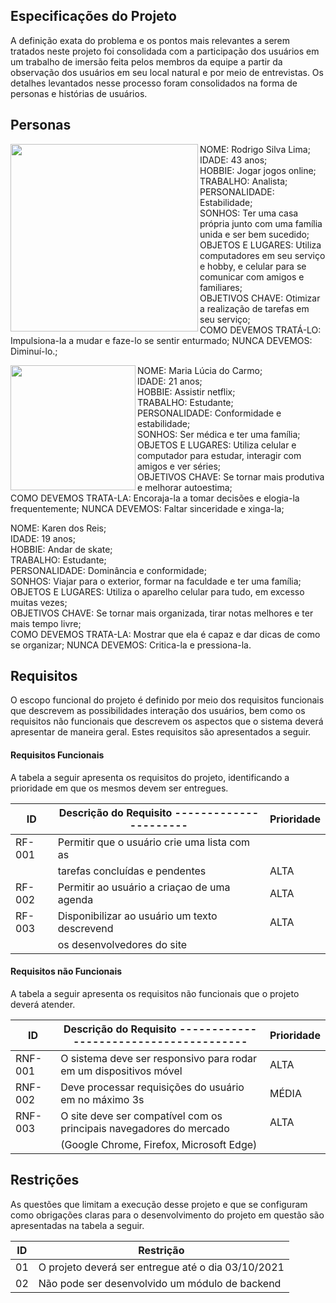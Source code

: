## Especificações do Projeto
A definição exata do problema e os pontos mais relevantes a serem tratados neste projeto foi consolidada com a participação dos usuários em um trabalho de imersão feita pelos membros da equipe a partir da observação dos usuários em seu local natural e por meio de entrevistas. Os detalhes levantados nesse processo foram consolidados na forma de personas e histórias de usuários.

## Personas 
<a href="url"><img src="https://user-images.githubusercontent.com/89615793/135789763-70af299d-3138-4086-a863-9b5e1bf2a7ef.jpg" align="left" height="300" width="300" ></a>


NOME: Rodrigo Silva Lima;               
IDADE: 43 anos;              
HOBBIE: Jogar jogos online;              
TRABALHO: Analista;            
PERSONALIDADE: Estabilidade;        
SONHOS: Ter uma casa própria junto com uma família unida e ser bem sucedido;               
OBJETOS E LUGARES: Utiliza computadores em seu serviço e hobby, e celular para se comunicar
                   com amigos e familiares;  
OBJETIVOS CHAVE: Otimizar a realização de tarefas em seu serviço;     
COMO DEVEMOS TRATÁ-LO: Impulsiona-la a mudar e faze-lo se sentir enturmado;
NUNCA DEVEMOS: Diminuí-lo.;


<a href="url"><img src="https://user-images.githubusercontent.com/89615793/135790155-247563be-4dc2-43a1-a60e-fb68503039c3.jpg" align="left" height="200" width="200" ></a>




NOME: Maria Lúcia do Carmo;               
IDADE: 21 anos;              
HOBBIE: Assistir netflix;              
TRABALHO: Estudante;             
PERSONALIDADE: Conformidade e estabilidade;        
SONHOS: Ser médica e ter uma família;               
OBJETOS E LUGARES: Utiliza celular e computador para estudar, interagir com amigos e ver séries;    
OBJETIVOS CHAVE: Se tornar mais produtiva e melhorar autoestima;     
COMO DEVEMOS TRATA-LA: Encoraja-la a tomar decisões e elogia-la frequentemente;
NUNCA DEVEMOS: Faltar sinceridade e xinga-la;  

NOME: Karen dos Reis;                 
IDADE: 19 anos;                
HOBBIE: Andar de skate;              
TRABALHO: Estudante;            
PERSONALIDADE: Dominância e conformidade;       
SONHOS: Viajar para o exterior, formar na faculdade e ter uma família;              
OBJETOS E LUGARES: Utiliza o aparelho celular para tudo, em excesso muitas vezes;   
OBJETIVOS CHAVE: Se tornar mais organizada, tirar notas melhores e ter mais tempo livre;   
COMO DEVEMOS TRATA-LA: Mostrar que ela é capaz e dar dicas de como se organizar;
NUNCA DEVEMOS: Critica-la e pressiona-la.


## Requisitos
O escopo funcional do projeto é definido por meio dos requisitos funcionais que descrevem as possibilidades interação dos usuários, bem como os requisitos não funcionais que descrevem os aspectos que o sistema deverá apresentar de maneira geral. Estes requisitos são apresentados a seguir.

#### Requisitos Funcionais
A tabela a seguir apresenta os requisitos do projeto, identificando a prioridade em que os mesmos devem ser entregues.

|ID    | Descrição do Requisito  ----------------------  | Prioridade |
|------|-----------------------------------------------  |----   |
|RF-001| Permitir que o usuário crie uma lista com as    |       |
|      | tarefas concluídas e pendentes                  | ALTA  | 
|RF-002| Permitir ao usuário a criaçao de uma agenda     | ALTA  |
|RF-003| Disponibilizar ao usuário um texto descrevend   | ALTA  |
|      | os desenvolvedores do site                      |       |
      

#### Requisitos não Funcionais
A tabela a seguir apresenta os requisitos não funcionais que o projeto deverá atender.

|ID     | Descrição do Requisito  ---------------------------------------    |Prioridade |
|-------|----------------------------------------------------------------    |------|
|RNF-001| O sistema deve ser responsivo para rodar em um dispositivos móvel  |ALTA  | 
|RNF-002| Deve processar requisições do usuário em no máximo 3s              |MÉDIA | 
|RNF-003| O site deve ser compatível com os principais navegadores do mercado|ALTA  |
|       |   (Google Chrome, Firefox, Microsoft Edge)                         |      |





## Restrições
As questões que limitam a execução desse projeto e que se configuram como obrigações claras para o desenvolvimento do projeto em questão são apresentadas na tabela a seguir.

|ID| Restrição                                             |
|--|-------------------------------------------------------|
|01| O projeto deverá ser entregue até o dia 03/10/2021    |
|02| Não pode ser desenvolvido um módulo de backend        |
